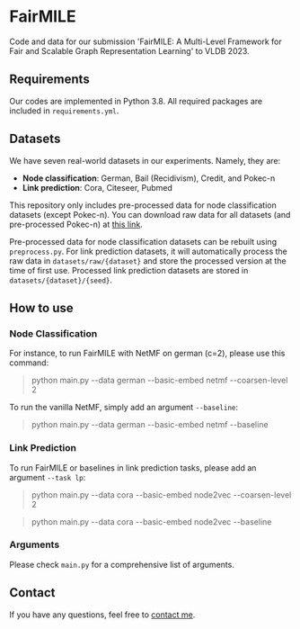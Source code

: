 # FairMILE
Code and data for our submission 'FairMILE: A Multi-Level Framework for Fair and Scalable Graph Representation Learning' to VLDB 2023.

## Requirements
Our codes are implemented in Python 3.8. All required packages are included in `requirements.yml`.

## Datasets
We have seven real-world datasets in our experiments. Namely, they are:
* **Node classification**: German, Bail (Recidivism), Credit, and Pokec-n
* **Link prediction**: Cora, Citeseer, Pubmed

This repository only includes pre-processed data for node classification datasets (except Pokec-n). You can download raw data for all datasets (and pre-processed Pokec-n) at [this link](https://buckeyemailosu-my.sharepoint.com/:f:/g/personal/he_1773_buckeyemail_osu_edu/EpTr3LaSplJOsfnny_2WnNQBr6hCmcG2AX5UFKj11x5zhA?e=qavTYn). 

Pre-processed data for node classification datasets can be rebuilt using `preprocess.py`. For link prediction datasets, it will automatically process the raw data in `datasets/raw/{dataset}` and store the processed version at the time of first use. Processed link prediction datasets are stored in `datasets/{dataset}/{seed}`.

## How to use
### Node Classification
For instance, to run FairMILE with NetMF on german (c=2), please use this command:
> python main.py --data german --basic-embed netmf --coarsen-level 2

To run the vanilla NetMF, simply add an argument `--baseline`:
> python main.py --data german --basic-embed netmf --baseline

### Link Prediction
To run FairMILE or baselines in link prediction tasks, please add an argument `--task lp`:
> python main.py --data cora --basic-embed node2vec --coarsen-level 2

> python main.py --data cora --basic-embed node2vec --baseline

### Arguments
Please check `main.py` for a comprehensive list of arguments.

## Contact
If you have any questions, feel free to [contact me](mailto:he.1773@osu.edu).
